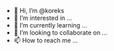 - 👋 Hi, I’m @koreks
- 👀 I’m interested in ...
- 🌱 I’m currently learning ...
- 💞️ I’m looking to collaborate on ...
- 📫 How to reach me ...

<!---
koreks/koreks is a ✨ special ✨ repository because its `README.md` (this file) appears on your GitHub profile.
You can click the Preview link to take a look at your changes.
--->
